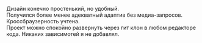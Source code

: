Дизайн конечно простенький, но удобный.<br>
Получился более менее адекватный адаптив без медиа-запросов.
Кроссбраузерность учтена.<br>
Проект можно спокойно развернуть через гит клон в любом редакторе кода. Никаких зависимотей я не добавлял.
